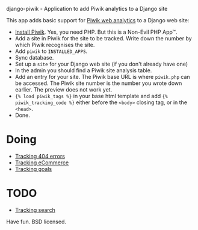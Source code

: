django-piwik - Application to add Piwik analytics to a Django site

This app adds basic support for [Piwik web analytics](http://piwik.org/) to a Django web site:

- [Install Piwik](http://piwik.org/docs/installation/). Yes, you need PHP. But this is a Non-Evil PHP App™.
- Add a site in Piwik for the site to be tracked. Write down the number by which Piwik recognises the site.
- Add `piwik` to `INSTALLED_APPS`.
- Sync database.
- Set up a `site` for your Django web site (if you don't already have one)
- In the admin you should find a Piwik site analysis table.
- Add an entry for your site. The Piwik base URL is where `piwik.php` can be accessed.  The Piwik site number is the number you wrote down earlier. The preview does not work yet.
- `{% load piwik_tags %}` in your base html template and add `{% piwik_tracking_code %}` either before the `<body>` closing tag, or in the `<head>`.
- Done.

Doing
=====
- [Tracking 404 errors](http://piwik.org/faq/how-to/#faq_60)
- [Tracking eCommerce](http://piwik.org/docs/ecommerce-analytics/)
- [Tracking goals](http://piwik.org/docs/tracking-goals-web-analytics/)

TODO
====
- [Tracking search](http://piwik.org/docs/site-search/)


Have fun. BSD licensed.
